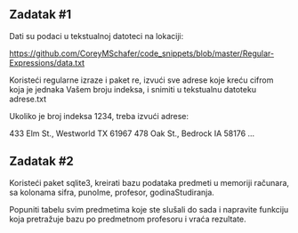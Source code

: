 ## Zadatak #1

Dati su podaci u tekstualnoj datoteci na lokaciji:

https://github.com/CoreyMSchafer/code_snippets/blob/master/Regular-Expressions/data.txt

Koristeći regularne izraze i paket re, izvući sve adrese koje kreću cifrom koja je jednaka Vašem broju indeksa, i snimiti u tekstualnu datoteku adrese.txt

Ukoliko je broj indeksa 1234, treba izvući adrese:

433 Elm St., Westworld TX 61967
478 Oak St., Bedrock IA 58176
...

## Zadatak #2

Koristeći paket sqlite3, kreirati bazu podataka predmeti u memoriji računara, sa kolonama sifra, punoIme, profesor, godinaStudiranja.

Popuniti tabelu svim predmetima koje ste slušali do sada i napravite funkciju koja pretražuje bazu po predmetnom profesoru i vraća rezultate.